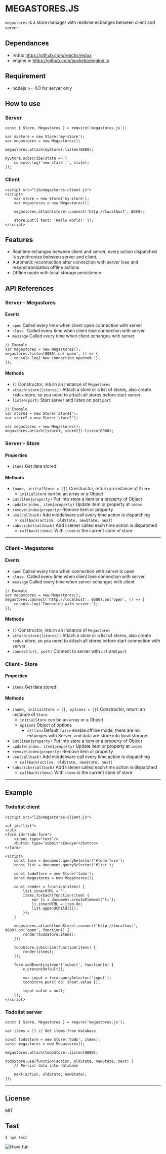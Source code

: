 # MEGASTORES.JS

`megastores` is a store manager with realtime echanges between client and server

## Dependances

* redux https://github.com/reactjs/redux
* engine.io https://github.com/socketio/engine.io

## Requirement

* nodejs >= 4.0 for server only

## How to use
### Server

```
const { Store, Megastores } = require('megastores.js');

var myStore = new Store('my-store');
var megastores = new Megastores();

megastores.attach(myStore).listen(8080);

myStore.subscribe(state => {
    console.log('new state :', state);
});
```

### Client

```
<script src="lib/megastores-client.js">
<script>
    var store = new Store('my-store');
    var megastores = new Megastores();

    megastores.attach(store).connect('http://localhost', 8080);

    store.put({ text: 'Hello world!' });
</script>
```

## Features

* Realtime echanges between client and server, every action dispatched is synchronize between server and client.
* Automatic reconnection after connection with server lose and resynchronization offline actions
* Offline mode with local storage persistence


## API References
### Server - Megastores

#### Events
 * `open` Called every time when client open connection with server
 * `close ` Called every time when client lose connection with server
 * `message` Called every time when client echanges with server

```
// Exemple
var megastores = new Megastores();
megastores.listen(8080).on('open', () => {
    console.log('New connection openned.');
});
```

#### Methods

* `()` Constructor, return an instance of `Megastores`
* `attach(store|[stores])` Attach a store or a list of stores, also create `redux` store, so you need to attach all stores before start server
* `listen(port)` Start server and listen on port `port`

```
// Exemple
var store1 = new Store('store1');
var store2 = new Store('store2');

var megastores = new Megastores();
megastores.attach([store1, store2]).listen(8080);
```

### Server - Store

#### Properties

* `items` Get data stored

#### Methods

* `(name, initialStore = [])` Constructor, return an instance of `Store`
    * `initialStore` can be an array or a Object
* `put(item|property)` Put into store a item or a property of Object
* `update(index, item|property)` Update item or property at `index`
* `remove(index|property)` Remove item or property
* `use(callback)` Add middelware call every time action is dispatching
    * `callback(action, oldState, newState, next)`
* `subscribe(callback)` Add listener called each time action is dispatched
    * `callback(items)` With `items` is the current state of store

-------------------

### Client - Megastores

#### Events
 * `open` Called every time when connection with server is open
 * `close ` Called every time when client lose connection with server
 * `message` Called every time when server echanges with client

```
// Exemple
var megastores = new Megastores();
megastores.connect('http://localhost', 8080).on('open', () => {
    console.log('Connected with server.');
});
```

#### Methods

* `()` Constructor, return an instance of `Megastores`
* `attach(store|[stores])` Attach a store or a list of stores, also create `redux` store, so you need to attach all stores before start connection with server
* `connect(url, port)` Connect to server with `url` and `port`

### Client - Store

#### Properties

* `items` Get data stored

#### Methods

* `(name, initialStore = [], options = {})` Constructor, return an instance of `Store`
    * `initialStore` can be an array or a Object
    * `options` Object of options
        * `offline` Default `false` enable offline mode, there are no echanges with Server, and data are store into local storage
* `put(item|property)` Put into store a item or a property of Object
* `update(index, item|property)` Update item or property at `index`
* `remove(index|property)` Remove item or property
* `use(callback)` Add middelware call every time action is dispatching
    * `callback(action, oldState, newState, next)`
* `subscribe(callback)` Add listener called each time action is dispatched
    * `callback(items)` With `items` is the current state of store

-----------

## Example

### Todolist client

```
<script src="lib/megastores-client.js">

<ul id="list">
</ul>
<form id="todo-form">
    <input type="text"/>
    <button type="submit">Envoyer</button>
</form>

<script>
    const form = document.querySelector('#todo-form');
    const list = document.querySelector('#list');

    const todoStore = new Store('todo');
    const megastores = new Megastores();

    const render = function(items) {
        list.innerHTML = '';
        items.forEach(function(item) {
            var li = document.createElement('li');
            li.innerHTML = item.do;
            list.appendChild(li);
        });
    }

    megastores.attach(todoStore).connect('http://localhost', 8080).on('open', function() {
        render(todoStore.items);
    });

    todoStore.subscribe(function(items) {
        render(items);
    });

    form.addEventListener('submit', function(e) {
        e.preventDefault();

        var input = form.querySelector('input');
        todoStore.put({ do: input.value });

        input.value = null;
    });
</script>
```

### Todolist server

```
const { Store, Megastores } = requre('megastores.js');

var items = [] // Get items from database

const todoStore = new Store('todo', items);
const megastores = new Megastores();

megastores.attach(todoStore).listen(8080);

todoStore.use(function(action, oldState, newState, next) {
    // Persist data into database

    next(action, oldState, newState);
});

```

---------------------

## License

MIT

## Test

```
$ npm test
```

![Have fun](http://cataas.com/cat/says/have%20fun?type=sq)
